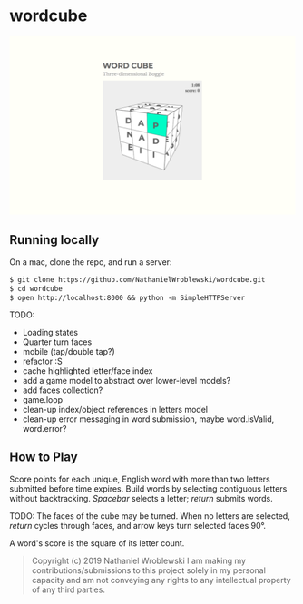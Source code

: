 wordcube
===

![Screenshot](https://raw.githubusercontent.com/NathanielWroblewski/wordcube/master/public/images/screenshot.png)

Running locally
---

On a mac, clone the repo, and run a server:

```
$ git clone https://github.com/NathanielWroblewski/wordcube.git
$ cd wordcube
$ open http://localhost:8000 && python -m SimpleHTTPServer
```

TODO:
  - Loading states
  - Quarter turn faces
  - mobile (tap/double tap?)
  - refactor :S
  - cache highlighted letter/face index
  - add a game model to abstract over lower-level models?
  - add faces collection?
  - game.loop
  - clean-up index/object references in letters model
  - clean-up error messaging in word submission, maybe word.isValid, word.error?

How to Play
---

Score points for each unique, English word with more than two letters submitted
before time expires.  Build words by selecting contiguous letters without
backtracking.  _Spacebar_ selects a letter; _return_ submits words.

TODO:
The faces of the cube may be turned.  When no letters are selected,
_return_ cycles through faces, and arrow keys turn
selected faces 90°.

A word's score is the square of its letter count.

> Copyright (c) 2019 Nathaniel Wroblewski
> I am making my contributions/submissions to this project solely in my personal
> capacity and am not conveying any rights to any intellectual property of any
> third parties.

